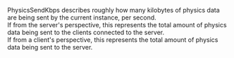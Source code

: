PhysicsSendKbps describes roughly how many kilobytes of physics data are being sent by the current instance, per second.  
If from the server's perspective, this represents the total amount of physics data being sent to the clients connected to the server.  
If from a client's perspective, this represents the total amount of physics data being sent to the server.